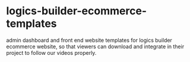 # logics-builder-ecommerce-templates
admin dashboard and front end website templates for logics builder ecommerce website, so that viewers can download and integrate in their project to follow our videos properly.
